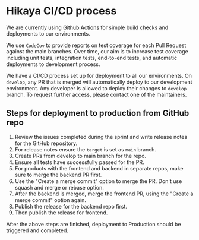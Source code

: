 # Hikaya CI/CD process

We are currently using [Github Actions](https://docs.github.com/en/free-pro-team@latest/actions) for simple build checks and deployments to our environments.

We use `CodeCov` to provide reports on test coverage for each Pull Request against the main branches. Over time, our aim is to increase test coverage including unit tests, integration tests, end-to-end tests, and automatic deployments to development process.

We have a CI/CD process set up for deployment to all our environments. On `develop`, any PR that is merged will automatically deploy to our development environment. Any developer is allowed to deploy their changes to `develop` branch. To request further access, please contact one of the maintainers.

## Steps for deployment to production from GitHub repo

1. Review the issues completed during the sprint and write release notes for the GitHub repository.
2. For release notes ensure the `target` is set as `main` branch.
3. Create PRs from develop to main branch for the repo.
4. Ensure all tests have successfully passed for the PR.
5. For products with the frontend and backend in separate repos, make sure to merge the backend PR first.
6. Use the "Create a merge commit" option to merge the PR. Don't use squash and merge or rebase option.
7. After the backend is merged, merge the frontend PR, using the "Create a merge commit" option again.
8. Publish the release for the backend repo first.
9. Then publish the release for frontend.

After the above steps are finished, deployment to Production should be triggered and completed.

